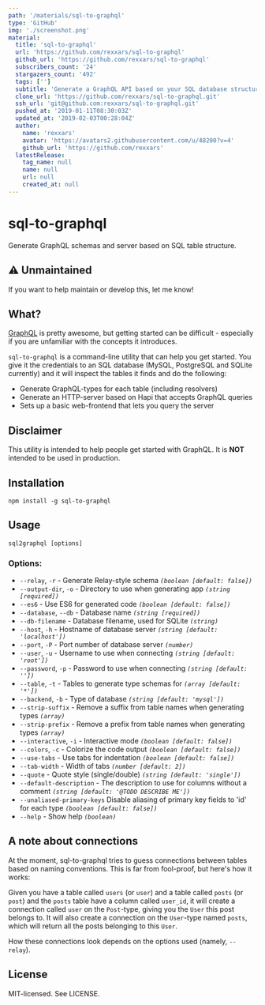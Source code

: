 ```yaml
---
path: '/materials/sql-to-graphql'
type: 'GitHub'
img: './screenshot.png'
material:
  title: 'sql-to-graphql'
  url: 'https://github.com/rexxars/sql-to-graphql'
  github_url: 'https://github.com/rexxars/sql-to-graphql'
  subscribers_count: '24'
  stargazers_count: '492'
  tags: ['']
  subtitle: 'Generate a GraphQL API based on your SQL database structure'
  clone_url: 'https://github.com/rexxars/sql-to-graphql.git'
  ssh_url: 'git@github.com:rexxars/sql-to-graphql.git'
  pushed_at: '2019-01-11T08:30:03Z'
  updated_at: '2019-02-03T00:28:04Z'
  author:
    name: 'rexxars'
    avatar: 'https://avatars2.githubusercontent.com/u/48200?v=4'
    github_url: 'https://github.com/rexxars'
  latestRelease:
    tag_name: null
    name: null
    url: null
    created_at: null
---
```

# sql-to-graphql

Generate GraphQL schemas and server based on SQL table structure.

## :warning: Unmaintained

If you want to help maintain or develop this, let me know!

## What?

[GraphQL](https://facebook.github.io/graphql/) is pretty awesome, but getting started can be difficult - especially if you are unfamiliar with the concepts it introduces.

`sql-to-graphql` is a command-line utility that can help you get started. You give it the credentials to an SQL database (MySQL, PostgreSQL and SQLite currently) and it will inspect the tables it finds and do the following:

- Generate GraphQL-types for each table (including resolvers)
- Generate an HTTP-server based on Hapi that accepts GraphQL queries
- Sets up a basic web-frontend that lets you query the server

## Disclaimer

This utility is intended to help people get started with GraphQL. It is **NOT** intended to be used in production.

## Installation

`npm install -g sql-to-graphql`

## Usage

`sql2graphql [options]`

### Options:
  
  - `--relay`, `-r` - Generate Relay-style schema *`(boolean [default: false])`*
  - `--output-dir`, `-o` - Directory to use when generating app *`(string [required])`*
  - `--es6` - Use ES6 for generated code *`(boolean [default: false])`*
  - `--database`, `--db` - Database name *`(string [required])`*
  - `--db-filename` - Database filename, used for SQLite *`(string)`*
  - `--host`, `-h` - Hostname of database server *`(string [default: 'localhost'])`*
  - `--port`, `-P` - Port number of database server *`(number)`*
  - `--user`, `-u` - Username to use when connecting *`(string [default: 'root'])`*
  - `--password`, `-p` - Password to use when connecting *`(string [default: ''])`*
  - `--table`, `-t` - Tables to generate type schemas for *`(array [default: '*'])`*
  - `--backend`, `-b` - Type of database *`(string [default: 'mysql'])`*
  - `--strip-suffix` - Remove a suffix from table names when generating types *`(array)`*
  - `--strip-prefix` - Remove a prefix from table names when generating types *`(array)`*
  - `--interactive`, `-i` - Interactive mode *`(boolean [default: false])`*
  - `--colors`, `-c` - Colorize the code output *`(boolean [default: false])`*
  - `--use-tabs` - Use tabs for indentation *`(boolean [default: false])`*
  - `--tab-width` - Width of tabs *`(number [default: 2])`*
  - `--quote` - Quote style (single/double) *`(string [default: 'single'])`*
  - `--default-description` - The description to use for columns without a comment *`(string [default: '@TODO DESCRIBE ME'])`*
  - `--unaliased-primary-keys`  Disable aliasing of primary key fields to 'id' for each type *`(boolean [default: false])`*
  - `--help` - Show help *`(boolean)`*

## A note about connections

At the moment, sql-to-graphql tries to guess connections between tables based on naming conventions. This is far from fool-proof, but here's how it works:

Given you have a table called `users` (or `user`) and a table called `posts` (or `post`) and the `posts` table have a column called `user_id`, it will create a connection called `user` on the `Post`-type, giving you the `User` this post belongs to. It will also create a connection on the `User`-type named `posts`, which will return all the posts belonging to this `User`.

How these connections look depends on the options used (namely, `--relay`).

## License

MIT-licensed. See LICENSE.
